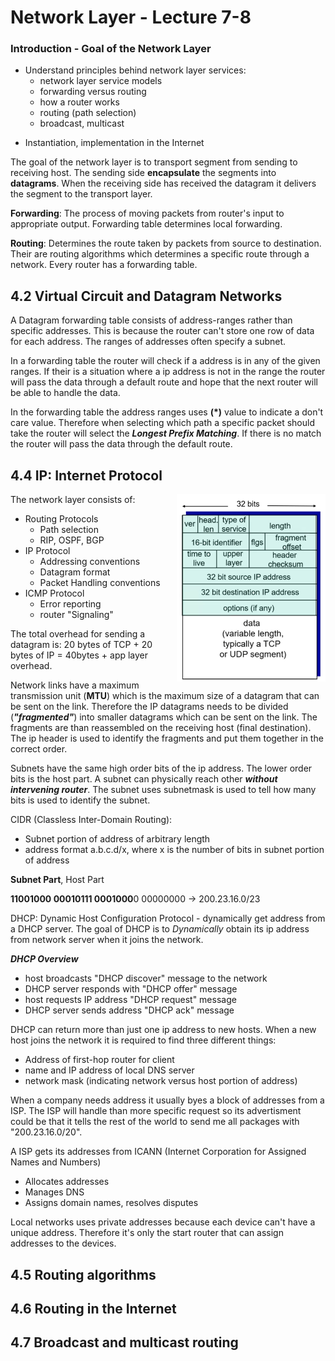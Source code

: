 # Network Layer - Lecture 7-8


### Introduction - Goal of the Network Layer
* Understand principles behind network layer services:
    - network layer service models
    - forwarding versus routing
    - how a router works
    - routing (path selection)
    - broadcast, multicast
- Instantiation, implementation in the Internet

The goal of the network layer is to transport segment from sending to receiving host. The sending side **encapsulate** the segments into **datagrams**. When the receiving side has received the datagram it delivers the segment to the transport layer.

**Forwarding**: The process of moving packets from router's input to appropriate output. Forwarding table determines local forwarding.

**Routing**: Determines the route taken by packets from source to destination. Their are routing algorithms which determines a specific route through a network. Every router has a forwarding table. 


## 4.2 Virtual Circuit and Datagram Networks
A Datagram forwarding table consists of address-ranges rather than specific addresses. This is because the router can't store one row of data for each address. The ranges of addresses often specify a subnet.

In a forwarding table the router will check if a address is in any of the given ranges. If their is a situation where a ip address is not in the range the router will pass the data through a default route and hope that the next router will be able to handle the data.

In the forwarding table the address ranges uses **(*)** value to indicate a don't care value. Therefore when selecting which path a specific packet should take the router will select the ***Longest Prefix Matching***. If there is no match the router will pass the data through the default route.


## 4.4 IP: Internet Protocol
<img align="right" height="300px" src="Images/IP%20Datagram%20Format.png" />

The network layer consists of:
- Routing Protocols
    - Path selection
    - RIP, OSPF, BGP
- IP Protocol
    - Addressing conventions
    - Datagram format
    - Packet Handling conventions
- ICMP Protocol
    - Error reporting
    - router "Signaling"

The total overhead for sending a datagram is: 20 bytes of TCP + 20 bytes of IP = 40bytes + app layer overhead. 

Network links have a maximum transmission unit (**MTU**) which is the maximum size of a datagram that can be sent on the link. Therefore the IP datagrams needs to be divided (***"fragmented"***) into smaller datagrams which can be sent on the link. The fragments are than reassembled on the receiving host (final destination). The ip header is used to identify the fragments and put them together in the correct order.

Subnets have the same high order bits of the ip address. The lower order bits is the host part. A subnet can physically reach other ***without intervening router***. The subnet uses subnetmask is used to tell how many bits is used to identify the subnet.

CIDR (Classless Inter-Domain Routing):
- Subnet portion of address of arbitrary length
- address format a.b.c.d/x, where x is the number of bits in subnet portion of address

**Subnet Part**, Host Part

**11001000 00010111 0001000**0 00000000 -> 200.23.16.0/23


DHCP: Dynamic Host Configuration Protocol -  dynamically get address from a DHCP server. The goal of DHCP is to *Dynamically* obtain its ip address from network server when it joins the network.

***DHCP Overview***
- host broadcasts "DHCP discover" message to the network
- DHCP server responds with "DHCP offer" message
- host requests IP address "DHCP request" message
- DHCP server sends address "DHCP ack" message

DHCP can return more than just one ip address to new hosts. When a new host joins the network it is required to find three different things:
- Address of first-hop router for client
- name and IP address of local DNS server
- network mask (indicating network versus host portion of address)

When a company needs address it usually byes a block of addresses from a ISP. The ISP will handle than more specific request so its advertisment could be that it tells the rest of the world to send me all packages with "200.23.16.0/20".

A ISP gets its addresses from ICANN (Internet Corporation for Assigned Names and Numbers)
- Allocates addresses
- Manages DNS
- Assigns domain names, resolves disputes

Local networks uses private addresses because each device can't have a unique address. Therefore it's only the start router that can assign addresses to the devices.


## 4.5 Routing algorithms



## 4.6 Routing in the Internet



## 4.7 Broadcast and multicast routing

